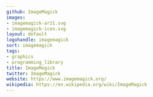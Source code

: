 ```yaml
---
github: ImageMagick
images:
- imagemagick-ar21.svg
- imagemagick-icon.svg
layout: default
logohandle: imagemagick
sort: imagemagick
tags:
- graphics
- programming_library
title: ImageMagick
twitter: ImageMagick
website: https://www.imagemagick.org/
wikipedia: https://en.wikipedia.org/wiki/ImageMagick
---
```

